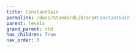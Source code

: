 ```yaml
---
title: ConstantGain
permalink: /docs/StandardLibrary#ConstantGain
parent: levels
grand_parent: std
has_children: True
nav_order: 0
---
```

